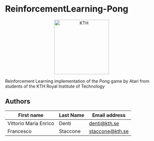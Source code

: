 # ReinforcementLearning-Pong

<p align="center">
    <img src="http://www.parmaco.se/wp-content/uploads/sites/4/2017/09/KTH-logo.png" width="180" alt="KTH"/>
</p>

Reinforcement Learning implementation of the Pong game by Atari from students of the KTH Royal Institute of Technology

## Authors

| First name | Last Name | Email address   |
| ---------- | --------- | --------------- |
| Vittorio Maria Enrico| Denti | denti@kth.se |
| Francesco | Staccone  | staccone@kth.se |
